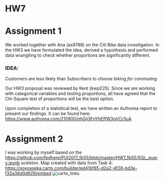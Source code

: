 # HW7

# Assignment 1
We worked together with Ana (as9788) on the Citi Bike data investigation. In the HW3 we have formulated the idea, derived a hypothesis and performed data wrangiling to check whether proportions are significantly different.
### IDEA:
Customers are less likely than Subscribers to choose biking _for commuting_

Our HW3 proposal was reviewed by Kent (kwp225). Since we are working with categorical variables and testing proportions, all have agreed that the Chi-Square test of proportions will be the best option.

Upon completion of a statistical test, we have written an Authorea report to present our findings. It can be found here:
https://www.authorea.com/210900/nhGij3FnYhEffW3gVCr3uA

# Assignment 2
I was working by myself based on the https://github.com/fedhere/PUI2017_fb55/blob/master/HW7_fb55/SQL_query.ipynb sceleton.
Map created with data from Task 4:
https://xoxoaseka.carto.com/builder/ed41bf65-d2a2-4f28-bd3e-f32a36d0d929/embed
![carto_links](https://raw.githubusercontent.com/xoxoaseka/PUI2017_ad4336/HW7_ad4336/links.png)
